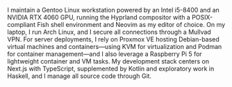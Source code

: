 I maintain a Gentoo Linux workstation powered by an Intel i5-8400 and an NVIDIA RTX 4060 GPU, running the Hyprland compositor with a POSIX-compliant Fish shell environment and Neovim as my editor of choice. On my laptop, I run Arch Linux, and I secure all connections through a Mullvad VPN. For server deployments, I rely on Proxmox VE hosting Debian-based virtual machines and containers—using KVM for virtualization and Podman for container management—and I also leverage a Raspberry Pi 5 for lightweight container and VM tasks. My development stack centers on Next.js with TypeScript, supplemented by Kotlin and exploratory work in Haskell, and I manage all source code through Git.
